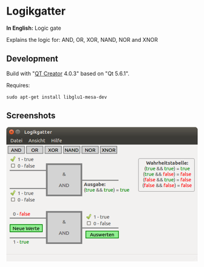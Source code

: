 # Logikgatter
**In English:** Logic gate

Explains the logic for: AND, OR, XOR, NAND, NOR and XNOR


## Development
Build with "[QT Creator](https://www.qt.io/download/) 4.0.3" based on "Qt 5.6.1".

Requires:
```Shell
sudo apt-get install libglu1-mesa-dev
```


## Screenshots
![Logikgatter](images/screenshots/screenshot01.png "Logikgatter")

